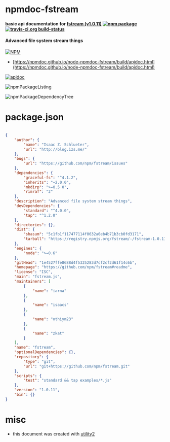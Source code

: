 # npmdoc-fstream

#### basic api documentation for  [fstream (v1.0.11)](https://github.com/npm/fstream#readme)  [![npm package](https://img.shields.io/npm/v/npmdoc-fstream.svg?style=flat-square)](https://www.npmjs.org/package/npmdoc-fstream) [![travis-ci.org build-status](https://api.travis-ci.org/npmdoc/node-npmdoc-fstream.svg)](https://travis-ci.org/npmdoc/node-npmdoc-fstream)

#### Advanced file system stream things

[![NPM](https://nodei.co/npm/fstream.png?downloads=true&downloadRank=true&stars=true)](https://www.npmjs.com/package/fstream)

- [https://npmdoc.github.io/node-npmdoc-fstream/build/apidoc.html](https://npmdoc.github.io/node-npmdoc-fstream/build/apidoc.html)

[![apidoc](https://npmdoc.github.io/node-npmdoc-fstream/build/screenCapture.buildCi.browser.%252Ftmp%252Fbuild%252Fapidoc.html.png)](https://npmdoc.github.io/node-npmdoc-fstream/build/apidoc.html)

![npmPackageListing](https://npmdoc.github.io/node-npmdoc-fstream/build/screenCapture.npmPackageListing.svg)

![npmPackageDependencyTree](https://npmdoc.github.io/node-npmdoc-fstream/build/screenCapture.npmPackageDependencyTree.svg)



# package.json

```json

{
    "author": {
        "name": "Isaac Z. Schlueter",
        "url": "http://blog.izs.me/"
    },
    "bugs": {
        "url": "https://github.com/npm/fstream/issues"
    },
    "dependencies": {
        "graceful-fs": "^4.1.2",
        "inherits": "~2.0.0",
        "mkdirp": ">=0.5 0",
        "rimraf": "2"
    },
    "description": "Advanced file system stream things",
    "devDependencies": {
        "standard": "^4.0.0",
        "tap": "^1.2.0"
    },
    "directories": {},
    "dist": {
        "shasum": "5c1fb1f117477114f0632a0eb4b71b3cb0fd3171",
        "tarball": "https://registry.npmjs.org/fstream/-/fstream-1.0.11.tgz"
    },
    "engines": {
        "node": ">=0.6"
    },
    "gitHead": "1e4527ffe8688d4f5325283d7cf2cf2d61f14c6b",
    "homepage": "https://github.com/npm/fstream#readme",
    "license": "ISC",
    "main": "fstream.js",
    "maintainers": [
        {
            "name": "iarna"
        },
        {
            "name": "isaacs"
        },
        {
            "name": "othiym23"
        },
        {
            "name": "zkat"
        }
    ],
    "name": "fstream",
    "optionalDependencies": {},
    "repository": {
        "type": "git",
        "url": "git+https://github.com/npm/fstream.git"
    },
    "scripts": {
        "test": "standard && tap examples/*.js"
    },
    "version": "1.0.11",
    "bin": {}
}
```



# misc
- this document was created with [utility2](https://github.com/kaizhu256/node-utility2)
